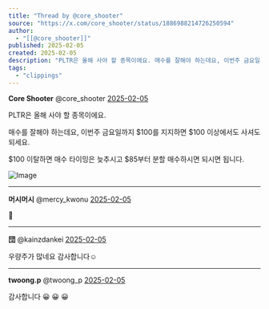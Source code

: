```yaml
---
title: "Thread by @core_shooter"
source: "https://x.com/core_shooter/status/1886988214726250594"
author:
  - "[[@core_shooter]]"
published: 2025-02-05
created: 2025-02-05
description: "PLTR은 올해 사야 할 종목이에요. 매수를 잘해야 하는데요, 이번주 금요일까지 $100를 지지하면 $100 이상에서도 사셔도 되세요. $100 이탈하면 매수 타이밍은 늦추시고 $85부터 분할 매수하시면 되시면 됩니다."
tags:
  - "clippings"
---
```

**Core Shooter** @core\_shooter [2025-02-05](https://x.com/core_shooter/status/1886988214726250594)

PLTR은 올해 사야 할 종목이에요.

매수를 잘해야 하는데요, 이번주 금요일까지 $100를 지지하면 $100 이상에서도 사셔도 되세요.

$100 이탈하면 매수 타이밍은 늦추시고 $85부터 분할 매수하시면 되시면 됩니다.

![Image](https://pbs.twimg.com/media/Gi_toAwbEAAA5dv?format=png&name=large)

---

**머시머시** @mercy\_kwonu [2025-02-05](https://x.com/mercy_kwonu/status/1886989292066758673)

🫡

---

**団** @kainzdankei [2025-02-05](https://x.com/kainzdankei/status/1886994975231238656)

우량주가 많네요 감사합니다☺️

---

**twoong.p** @twoong\_p [2025-02-05](https://x.com/twoong_p/status/1886988993067381145)

감사합니다 😀 😀 😀